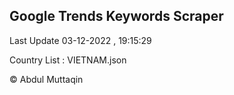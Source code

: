 

## Google Trends Keywords Scraper 
 
Last Update 03-12-2022 , 19:15:29

Country List :
VIETNAM.json



© Abdul Muttaqin 
